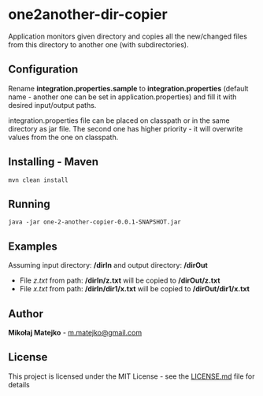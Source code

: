 # one2another-dir-copier
Application monitors given directory and copies all the new/changed files from this directory to another one (with subdirectories).

## Configuration
Rename **integration.properties.sample** to **integration.properties** (default name - another one can be set in application.properties) and fill it with desired input/output paths.  

integration.properties file can be placed on classpath or in the same directory as jar file. The second one has higher priority - it will overwrite values from the one on classpath.

## Installing - Maven
```
mvn clean install
```
## Running
```
java -jar one-2-another-copier-0.0.1-SNAPSHOT.jar
```

## Examples
Assuming input directory: **/dirIn** and output directory: **/dirOut**

* File *z.txt* from path: **/dirIn/z.txt** will be copied to **/dirOut/z.txt** 
* File *x.txt* from path: **/dirIn/dir1/x.txt** will be copied to **/dirOut/dir1/x.txt**

## Author
**Mikołaj Matejko** - m.matejko@gmail.com

## License
This project is licensed under the MIT License - see the [LICENSE.md](LICENSE.md) file for details
